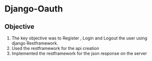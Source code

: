 # Django-Oauth
## Objective 
1. The key objective was to Register , Login and Logout the user using django Restframework.
2. Used the restframework for the api creation 
3. Implemented the restframework for the json response on the server
